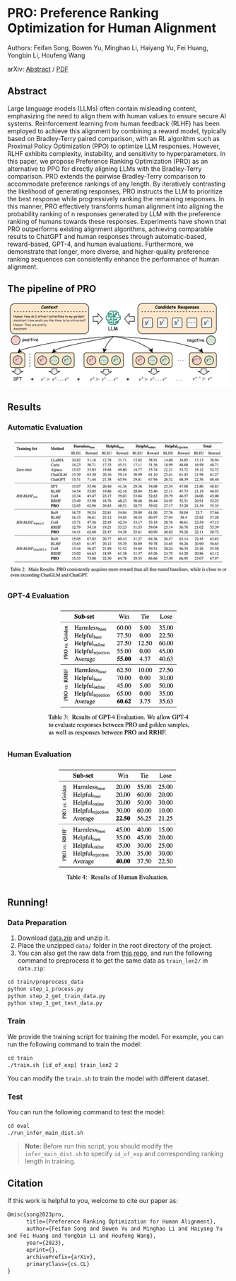# PRO: Preference Ranking Optimization for Human Alignment
Authors: Feifan Song, Bowen Yu, Minghao Li, Haiyang Yu, Fei Huang, Yongbin Li, Houfeng Wang

arXiv: [Abstract](https://arxiv.org/abs/2306.17492) / [PDF](https://arxiv.org/pdf/2306.17492.pdf)

## Abstract
Large language models (LLMs) often contain misleading content, emphasizing the need to align them with human values to ensure secure AI systems. Reinforcement learning from human feedback (RLHF) has been employed to achieve this alignment by combining a reward model, typically based on Bradley-Terry paired comparison, with an RL algorithm such as Proximal Policy Optimization (PPO) to optimize LLM responses. However, RLHF exhibits complexity, instability, and sensitivity to hyperparameters. In this paper, we propose Preference Ranking Optimization (PRO) as an alternative to PPO for directly aligning LLMs with the Bradley-Terry comparison. PRO extends the pairwise Bradley-Terry comparison to accommodate preference rankings of any length. By iteratively contrasting the likelihood of generating responses, PRO instructs the LLM to prioritize the best response while progressively ranking the remaining responses. In this manner, PRO effectively transforms human alignment into aligning the probability ranking of n responses generated by LLM with the preference ranking of humans towards these responses. Experiments have shown that PRO outperforms existing alignment algorithms, achieving comparable results to ChatGPT and human responses through automatic-based, reward-based, GPT-4, and human evaluations. Furthermore, we demonstrate that longer, more diverse, and higher-quality preference ranking sequences can consistently enhance the performance of human alignment.

## The pipeline of PRO
<div align="center"><img src="./resources/pipeline.jpg" style="zoom:100%"></div>

## Results
### Automatic Evaluation
<div align="center"><img src="./resources/automatic.jpg" style="zoom:100%"></div>

### GPT-4 Evaluation
<div align="center"><img src="./resources/gpt4.jpg" style="zoom:33%"></div>

### Human Evaluation
<div align="center"><img src="./resources/human.jpg" style="zoom:33%"></div>

## Running!
### Data Preparation
1. Download [data.zip](https://ylab-mobile-prod.oss-cn-beijing.aliyuncs.com/yueli.ybw/pro_data.zip) and unzip it.
2. Place the unzipped ```data/``` folder in the root directory of the project.
3. You can also get the raw data from [this repo](https://github.com/anthropics/hh-rlhf), and run the following command to preprocess it to get the same data as ```train_len2/``` in ```data.zip```:
```
cd train/preprocess_data
python step_1_process.py
python step_2_get_train_data.py
python step_3_get_test_data.py
```
### Train
We provide the training script for training the model. For example, you can run the following command to train the model:
```
cd train
./train.sh [id_of_exp] train_len2 2
```
You can modify the ```train.sh``` to train the model with different dataset.

### Test
You can run the following command to test the model:
```
cd eval
./run_infer_main_dist.sh
```
> **Note:** Before run this script, you should modify the ```infer_main_dist.sh``` to specify ```id_of_exp``` and corresponding ranking length in training.

## Citation
If this work is helpful to you, welcome to cite our paper as:
```
@misc{song2023pro,
      title={Preference Ranking Optimization for Human Alignment}, 
      author={Feifan Song and Bowen Yu and Minghao Li and Haiyang Yu and Fei Huang and Yongbin Li and Houfeng Wang},
      year={2023},
      eprint={},
      archivePrefix={arXiv},
      primaryClass={cs.CL}
}
```